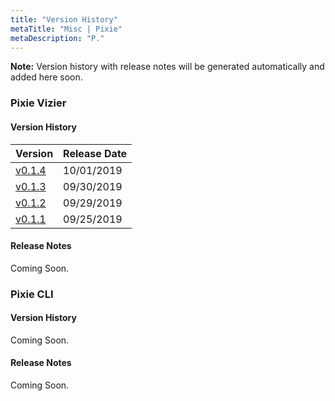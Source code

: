 ```yaml
---
title: "Version History"
metaTitle: "Misc | Pixie"
metaDescription: "P."
---
```



**Note:** Version history with release notes will be generated automatically and added here soon.

### Pixie Vizier


#### Version History

| Version                                                                            | Release Date     |
|------------------------------------------------------------------------------------|------------------| 
| [v0.1.4](https://gcr.io/pl-dev-infra/vizier/cloud_connector_server_image:v0.1.4)   | 10/01/2019       |
| [v0.1.3](https://gcr.io/pl-dev-infra/vizier/cloud_connector_server_image:v0.1.3)   | 09/30/2019       |
| [v0.1.2](https://gcr.io/pl-dev-infra/vizier/cloud_connector_server_image:v0.1.2)   | 09/29/2019       |
| [v0.1.1](https://gcr.io/pl-dev-infra/vizier/cloud_connector_server_image:v0.1.1)   | 09/25/2019       |


#### Release Notes


Coming Soon.


### Pixie CLI


#### Version History

Coming Soon.


#### Release Notes


Coming Soon.